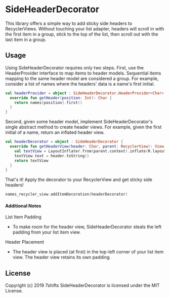 # SideHeaderDecorator
This library offers a simple way to add sticky side headers to RecyclerViews. Without touching your list adapter, headers will scroll in with the first item in a group, stick to the top of the list, then scroll out with the last item in a group.

## Usage
Using SideHeaderDecorator requires only two steps. First, use the HeaderProvider interface to map items to header models. Sequential items mapping to the same header model are considered a group. For example, consider a list of names where the headers' data is a name's first initial.

```kotlin
val headerProvider = object : SideHeaderDecorator.HeaderProvider<Char> {
  override fun getHeader(position: Int): Char {
    return names[position].first()
  }
}
```

Second, given some header model, implement SideHeaderDecorator's single abstract method to create header views. For example, given the first initial of a name, return an inflated header view.

```kotlin
val headerDecorator = object : SideHeaderDecorator {
  override fun getHeaderView(header: Char, parent: RecyclerView): View {
    val textView = LayoutInflater.from(parent.context).inflate(R.layout.header_view, parent, false) as TextView
    textView.text = header.toString()
    return textView
  }
}
```

That's it! Apply the decorator to your RecyclerView and get sticky side headers!

```kotlin
names_recycler_view.addItemDecoration(headerDecorator)
```

#### Additional Notes

List Item Padding
- To make room for the header view, SideHeaderDecorator steals the left padding from your list item view.

Header Placement
- The header view is placed (at first) in the top-left corner of your list item view. The header view retains its own padding.

## License
Copyright (c) 2019 7shifts
SideHeaderDecorator is licensed under the MIT License.
